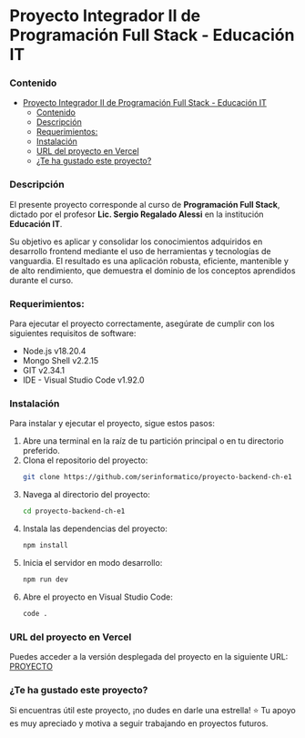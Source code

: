 # Proyecto Integrador II de Programación Full Stack - Educación IT


### Contenido
- [Proyecto Integrador II de Programación Full Stack - Educación IT](#proyecto-integrador-ii-de-programación-full-stack---educación-it)
    - [Contenido](#contenido)
    - [Descripción](#descripción)
    - [Requerimientos:](#requerimientos)
    - [Instalación](#instalación)
    - [URL del proyecto en Vercel](#url-del-proyecto-en-vercel)
    - [¿Te ha gustado este proyecto?](#te-ha-gustado-este-proyecto)


### Descripción
El presente proyecto corresponde al curso de **Programación Full Stack**, dictado por el profesor **Lic. Sergio Regalado Alessi** en la institución **Educación IT**.

Su objetivo es aplicar y consolidar los conocimientos adquiridos en desarrollo frontend mediante el uso de herramientas y tecnologías de vanguardia. El resultado es una aplicación robusta, eficiente, mantenible y de alto rendimiento, que demuestra el dominio de los conceptos aprendidos durante el curso.


### Requerimientos:
Para ejecutar el proyecto correctamente, asegúrate de cumplir con los siguientes requisitos de software:
- Node.js v18.20.4
- Mongo Shell v2.2.15
- GIT v2.34.1
- IDE - Visual Studio Code v1.92.0


### Instalación
Para instalar y ejecutar el proyecto, sigue estos pasos:
1. Abre una terminal en la raíz de tu partición principal o en tu directorio preferido.
2. Clona el repositorio del proyecto:
    ``` sh
    git clone https://github.com/serinformatico/proyecto-backend-ch-e1
    ```
3. Navega al directorio del proyecto:
    ``` sh
    cd proyecto-backend-ch-e1
    ```
4. Instala las dependencias del proyecto:
    ``` sh
    npm install
    ```
5. Inicia el servidor en modo desarrollo:
    ``` sh
    npm run dev
    ```
6. Abre el proyecto en Visual Studio Code:
    ``` sh
    code .
    ```

### URL del proyecto en Vercel
Puedes acceder a la versión desplegada del proyecto en la siguiente URL:
[PROYECTO](https://mi-tienda-sergio.netlify.app/)


### ¿Te ha gustado este proyecto?
Si encuentras útil este proyecto, ¡no dudes en darle una estrella! ⭐ Tu apoyo es muy apreciado y motiva a seguir trabajando en proyectos futuros.
